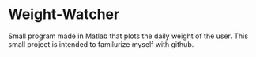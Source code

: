 # Weight-Watcher
Small program made in Matlab that plots the daily weight of the user. This small project is intended to familurize myself with github.
